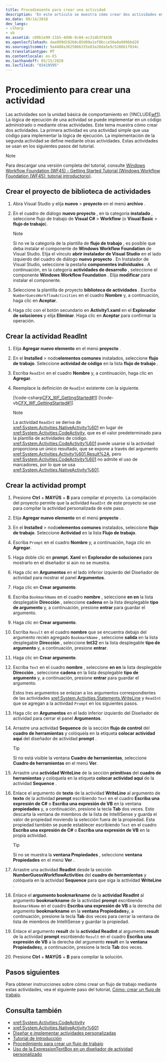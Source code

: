 ```yaml
---
title: Procedimiento para crear una actividad
description: 'En este artículo se muestra cómo crear dos actividades en Workflow Foundation: una que usa código para implementar su lógica y otra definida mediante otras actividades.'
ms.date: 09/14/2018
dev_langs:
- csharp
- vb
ms.assetid: c09b1e99-21b5-4d96-9c04-ec31db3f4436
ms.openlocfilehash: dae099d102b0c85d09a1ef8bcce56e8a9096bd20
ms.sourcegitcommit: 9a4488a3625866335e83a20da5e9c5286b1f034c
ms.translationtype: MT
ms.contentlocale: es-ES
ms.lasthandoff: 05/15/2020
ms.locfileid: "83419595"
---
```

# <a name="how-to-create-an-activity"></a>Procedimiento para crear una actividad

Las actividades son la unidad básica de comportamiento en [!INCLUDE[wf1](../../../includes/wf1-md.md)]. La lógica de ejecución de una actividad se puede implementar en un código administrado o mediante otras actividades. Este tema muestra cómo crear dos actividades. La primera actividad es una actividad simple que usa código para implementar la lógica de ejecución. La implementación de la segunda actividad se define mediante otras actividades. Estas actividades se usan en los siguientes pasos del tutorial.

> [!NOTE]
> Para descargar una versión completa del tutorial, consulte [Windows Workflow Foundation (WF45) - Getting Started Tutorial (Windows Workflow Foundation (WF45): tutorial introductorio)](https://go.microsoft.com/fwlink/?LinkID=248976).

## <a name="create-the-activity-library-project"></a>Crear el proyecto de biblioteca de actividades

1. Abra Visual Studio y elija **nuevo**  >  **proyecto** en el menú **archivo** .

2. En el cuadro de diálogo **nuevo proyecto** , en la categoría **instalado** , seleccione flujo de trabajo de **Visual C#**  >  **Workflow** (o **Visual Basic**  >  **flujo de trabajo**).

    > [!NOTE]
    > Si no ve la categoría de la plantilla de **flujo de trabajo** , es posible que deba instalar el componente de **Windows Workflow Foundation** de Visual Studio. Elija el vínculo **abrir instalador de Visual Studio** en el lado izquierdo del cuadro de diálogo **nuevo proyecto** . En Instalador de Visual Studio, seleccione la pestaña **componentes individuales** . A continuación, en la categoría **actividades de desarrollo** , seleccione el componente **Windows Workflow Foundation** . Elija **modificar** para instalar el componente.

3. Seleccione la plantilla de proyecto **biblioteca de actividades** . Escriba `NumberGuessWorkflowActivities` en el cuadro **Nombre** y, a continuación, haga clic en **Aceptar**.

4. Haga clic con el botón secundario en **Activity1.xaml** en el **Explorador de soluciones** y elija **Eliminar**. Haga clic en **Aceptar** para confirmar la operación.

## <a name="create-the-readint-activity"></a>Crear la actividad ReadInt

1. Elija **Agregar nuevo elemento** en el menú **proyecto** .

2. En el **Installed**  >  nodo**elementos comunes** instalados, seleccione **flujo de trabajo**. Seleccione **actividad de código** en la lista **flujo de trabajo** .

3. Escriba `ReadInt` en el cuadro **Nombre** y, a continuación, haga clic en **Agregar**.

4. Reemplace la definición de `ReadInt` existente con la siguiente.

     [!code-csharp[CFX_WF_GettingStarted#1](~/samples/snippets/csharp/VS_Snippets_CFX/cfx_wf_gettingstarted/cs/readint.cs#1)]
     [!code-vb[CFX_WF_GettingStarted#1](~/samples/snippets/visualbasic/VS_Snippets_CFX/cfx_wf_gettingstarted/vb/readint.vb#1)]

    > [!NOTE]
    > La actividad `ReadInt` se deriva de <xref:System.Activities.NativeActivity%601> en lugar de <xref:System.Activities.CodeActivity>, que es el valor predeterminado para la plantilla de actividades de código. <xref:System.Activities.CodeActivity%601> puede usarse si la actividad proporciona un único resultado, que se expone a través del argumento <xref:System.Activities.Activity%601.Result%2A>, pero <xref:System.Activities.CodeActivity%601> no admite el uso de marcadores, por lo que se usa <xref:System.Activities.NativeActivity%601>.

## <a name="create-the-prompt-activity"></a>Crear la actividad prompt

1. Presione **Ctrl** + **MAYÚS** + **B** para compilar el proyecto. La compilación del proyecto permite que la actividad `ReadInt` de este proyecto se use para compilar la actividad personalizada de este paso.

2. Elija **Agregar nuevo elemento** en el menú **proyecto** .

3. En el **Installed**  >  nodo**elementos comunes** instalados, seleccione **flujo de trabajo**. Seleccione **Actividad** en la lista **Flujo de trabajo**.

4. Escriba `Prompt` en el cuadro **Nombre** y, a continuación, haga clic en **Agregar**.

5. Haga doble clic en **prompt. Xaml** en **Explorador de soluciones** para mostrarlo en el diseñador si aún no se muestra.

6. Haga clic en **Argumentos** en el lado inferior izquierdo del Diseñador de actividad para mostrar el panel **Argumentos**.

7. Haga clic en **Crear argumento**.

8. Escriba `BookmarkName` en el cuadro **nombre** , seleccione **en en** la lista desplegable **Dirección** , seleccione **cadena** en la lista desplegable **tipo de argumento** y, a continuación, presione **entrar** para guardar el argumento.

9. Haga clic en **Crear argumento**.

10. Escriba `Result` en el cuadro **nombre** que se encuentra debajo del argumento recién agregado `BookmarkName` , seleccione **salida** en la lista desplegable **Dirección** , seleccione **Int32** en la lista desplegable **tipo de argumento** y, a continuación, presione **entrar**.

11. Haga clic en **Crear argumento**.

12. Escriba `Text` en el cuadro **nombre** , seleccione **en en** la lista desplegable **Dirección** , seleccione **cadena** en la lista desplegable **tipo de argumento** y, a continuación, presione **entrar** para guardar el argumento.

     Estos tres argumentos se enlazan a los argumentos correspondientes de las actividades <xref:System.Activities.Statements.WriteLine> y `ReadInt` que se agregan a la actividad `Prompt` en los siguientes pasos.

13. Haga clic en **Argumentos** en el lado inferior izquierdo del Diseñador de actividad para cerrar el panel **Argumentos**.

14. Arrastre una actividad **Sequence** de la sección **flujo de control** del **cuadro de herramientas** y colóquela en la etiqueta **colocar actividad aquí** del diseñador de actividad **prompt** .

    > [!TIP]
    > Si no está visible la ventana **Cuadro de herramientas**, seleccione **Cuadro de herramientas** en el menú **Ver**.

15. Arrastre una **actividad WriteLine** de la sección **primitivas** del **cuadro de herramientas** y colóquela en la etiqueta **colocar actividad aquí** de la actividad **Sequence** .

16. Enlace el argumento de **texto** de la actividad **WriteLine** al argumento de **texto** de la actividad **prompt** escribiendo `Text` en el cuadro **Escriba una expresión de C#** o **Escriba una expresión de VB** en la ventana **propiedades** y, a continuación, presione la tecla **Tab** dos veces. Esto descarta la ventana de miembros de la lista de IntelliSense y guarda el valor de propiedad moviendo la selección fuera de la propiedad. Esta propiedad también se puede establecer escribiendo `Text` en el cuadro **Escriba una expresión de C#** o **Escriba una expresión de VB** en la propia actividad.

    > [!TIP]
    > Si no se muestra la **ventana Propiedades** , seleccione **ventana Propiedades** en el menú **Ver** .

17. Arrastre una actividad **ReadInt** desde la sección **NumberGuessWorkflowActivities** del **cuadro de herramientas** y colóquela en la actividad **Sequence** para que siga la actividad **WriteLine** .

18. Enlace el **argumento bookmarkname** de la **actividad ReadInt** al argumento **bookmarkname** de la actividad **prompt** escribiendo `BookmarkName` en el cuadro **Escriba una expresión de VB** a la derecha del argumento **bookmarkname** en la **ventana Propiedades**y, a continuación, presione la tecla **Tab** dos veces para cerrar la ventana de lista de miembros de IntelliSense y guardar la propiedad.

19. Enlace el argumento **result** de la **actividad ReadInt** al argumento **result** de la actividad **prompt** escribiendo `Result` en el cuadro **Escriba una expresión de VB** a la derecha del argumento **result** en la **ventana Propiedades**y, a continuación, presione la tecla **Tab** dos veces.

20. Presione **Ctrl** + **MAYÚS** + **B** para compilar la solución.

## <a name="next-steps"></a>Pasos siguientes

Para obtener instrucciones sobre cómo crear un flujo de trabajo mediante estas actividades, vea el siguiente paso del tutorial, [Cómo: crear un flujo de trabajo](how-to-create-a-workflow.md).

## <a name="see-also"></a>Consulta también

- <xref:System.Activities.CodeActivity>
- <xref:System.Activities.NativeActivity%601>
- [Diseñar e implementar actividades personalizadas](designing-and-implementing-custom-activities.md)
- [Tutorial de Introducción](getting-started-tutorial.md)
- [Procedimiento para crear un flujo de trabajo](how-to-create-a-workflow.md)
- [Uso de la ExpressionTextBox en un diseñador de actividad personalizado](./samples/using-the-expressiontextbox-in-a-custom-activity-designer.md)
